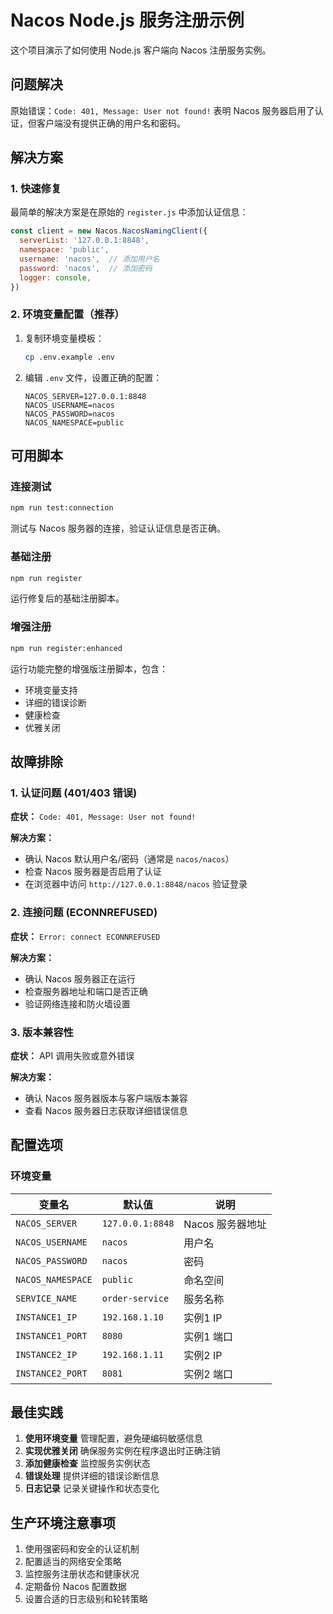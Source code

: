 # Nacos Node.js 服务注册示例

这个项目演示了如何使用 Node.js 客户端向 Nacos 注册服务实例。

## 问题解决

原始错误：`Code: 401, Message: User not found!` 表明 Nacos 服务器启用了认证，但客户端没有提供正确的用户名和密码。

## 解决方案

### 1. 快速修复

最简单的解决方案是在原始的 `register.js` 中添加认证信息：

```javascript
const client = new Nacos.NacosNamingClient({
  serverList: '127.0.0.1:8848',
  namespace: 'public',
  username: 'nacos',  // 添加用户名
  password: 'nacos',  // 添加密码
  logger: console,
})
```

### 2. 环境变量配置（推荐）

1. 复制环境变量模板：
   ```bash
   cp .env.example .env
   ```

2. 编辑 `.env` 文件，设置正确的配置：
   ```env
   NACOS_SERVER=127.0.0.1:8848
   NACOS_USERNAME=nacos
   NACOS_PASSWORD=nacos
   NACOS_NAMESPACE=public
   ```

## 可用脚本

### 连接测试
```bash
npm run test:connection
```
测试与 Nacos 服务器的连接，验证认证信息是否正确。

### 基础注册
```bash
npm run register
```
运行修复后的基础注册脚本。

### 增强注册
```bash
npm run register:enhanced
```
运行功能完整的增强版注册脚本，包含：
- 环境变量支持
- 详细的错误诊断
- 健康检查
- 优雅关闭

## 故障排除

### 1. 认证问题 (401/403 错误)

**症状：** `Code: 401, Message: User not found!`

**解决方案：**
- 确认 Nacos 默认用户名/密码（通常是 `nacos/nacos`）
- 检查 Nacos 服务器是否启用了认证
- 在浏览器中访问 `http://127.0.0.1:8848/nacos` 验证登录

### 2. 连接问题 (ECONNREFUSED)

**症状：** `Error: connect ECONNREFUSED`

**解决方案：**
- 确认 Nacos 服务器正在运行
- 检查服务器地址和端口是否正确
- 验证网络连接和防火墙设置

### 3. 版本兼容性

**症状：** API 调用失败或意外错误

**解决方案：**
- 确认 Nacos 服务器版本与客户端版本兼容
- 查看 Nacos 服务器日志获取详细错误信息

## 配置选项

### 环境变量

| 变量名 | 默认值 | 说明 |
|--------|--------|------|
| `NACOS_SERVER` | `127.0.0.1:8848` | Nacos 服务器地址 |
| `NACOS_USERNAME` | `nacos` | 用户名 |
| `NACOS_PASSWORD` | `nacos` | 密码 |
| `NACOS_NAMESPACE` | `public` | 命名空间 |
| `SERVICE_NAME` | `order-service` | 服务名称 |
| `INSTANCE1_IP` | `192.168.1.10` | 实例1 IP |
| `INSTANCE1_PORT` | `8080` | 实例1 端口 |
| `INSTANCE2_IP` | `192.168.1.11` | 实例2 IP |
| `INSTANCE2_PORT` | `8081` | 实例2 端口 |

## 最佳实践

1. **使用环境变量** 管理配置，避免硬编码敏感信息
2. **实现优雅关闭** 确保服务实例在程序退出时正确注销
3. **添加健康检查** 监控服务实例状态
4. **错误处理** 提供详细的错误诊断信息
5. **日志记录** 记录关键操作和状态变化

## 生产环境注意事项

1. 使用强密码和安全的认证机制
2. 配置适当的网络安全策略
3. 监控服务注册状态和健康状况
4. 定期备份 Nacos 配置数据
5. 设置合适的日志级别和轮转策略
